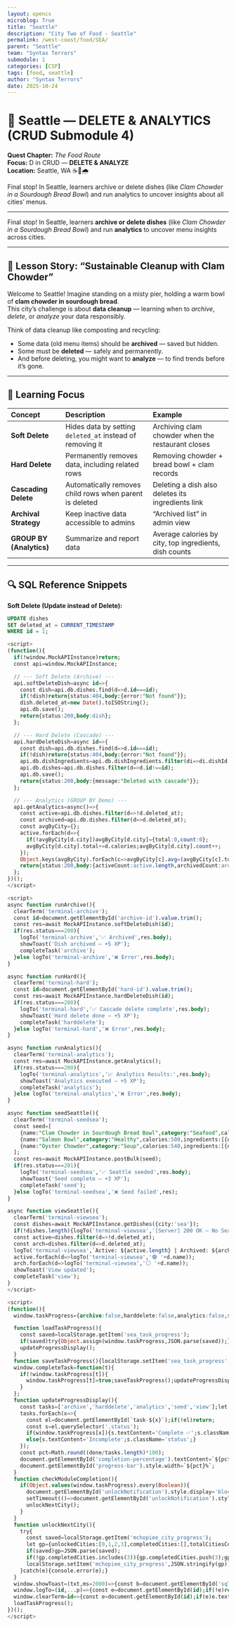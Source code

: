 ```yaml
---
layout: opencs
microblog: True 
title: "Seattle"
description: "City Two of Food - Seattle"
permalink: /west-coast/food/SEA/
parent: "Seattle"
team: "Syntax Terrors"
submodule: 1
categories: [CSP]
tags: [food, seattle]
author: "Syntax Terrors"
date: 2025-10-24
---
```


# 🌲 Seattle — DELETE & ANALYTICS (CRUD Submodule 4)

**Quest Chapter:** *The Food Route*  
**Focus:** D in CRUD — **DELETE & ANALYZE**  
**Location:** Seattle, WA ☕🐚🌧️  

Final stop! In Seattle, learners archive or delete dishes (like *Clam Chowder in a Sourdough Bread Bowl*) and run analytics to uncover insights about all cities’ menus.

---


Final stop! In Seattle, learners **archive or delete dishes** (like *Clam Chowder in a Sourdough Bread Bowl*) and run **analytics** to uncover menu insights across cities.

---

## 🧭 Lesson Story: “Sustainable Cleanup with Clam Chowder”

Welcome to Seattle! Imagine standing on a misty pier, holding a warm bowl of **clam chowder in sourdough bread**.  
This city’s challenge is about **data cleanup** — learning when to *archive*, *delete*, or *analyze* your data responsibly.

Think of data cleanup like composting and recycling:
- Some data (old menu items) should be **archived** — saved but hidden.
- Some must be **deleted** — safely and permanently.
- And before deleting, you might want to **analyze** — to find trends before it’s gone.

---

## 🧠 Learning Focus

| Concept | Description | Example |
|:--------|:-------------|:--------|
| **Soft Delete** | Hides data by setting `deleted_at` instead of removing it | Archiving clam chowder when the restaurant closes |
| **Hard Delete** | Permanently removes data, including related rows | Removing chowder + bread bowl + clam records |
| **Cascading Delete** | Automatically removes child rows when parent is deleted | Deleting a dish also deletes its ingredients link |
| **Archival Strategy** | Keep inactive data accessible to admins | “Archived list” in admin view |
| **GROUP BY (Analytics)** | Summarize and report data | Average calories by city, top ingredients, dish counts |

---

## 🔍 SQL Reference Snippets

**Soft Delete (Update instead of Delete):**
```sql
UPDATE dishes
SET deleted_at = CURRENT_TIMESTAMP
WHERE id = 1;

<script>
(function(){
  if(!window.MockAPIInstance)return;
  const api=window.MockAPIInstance;

  // --- Soft Delete (Archive) ---
  api.softDeleteDish=async id=>{
    const dish=api.db.dishes.find(d=>d.id===id);
    if(!dish)return{status:404,body:{error:"Not found"}};
    dish.deleted_at=new Date().toISOString();
    api.db.save();
    return{status:200,body:dish};
  };

  // --- Hard Delete (Cascade) ---
  api.hardDeleteDish=async id=>{
    const dish=api.db.dishes.find(d=>d.id===id);
    if(!dish)return{status:404,body:{error:"Not found"}};
    api.db.dishIngredients=api.db.dishIngredients.filter(di=>di.dishId!==id);
    api.db.dishes=api.db.dishes.filter(d=>d.id!==id);
    api.db.save();
    return{status:200,body:{message:"Deleted with cascade"}};
  };

  // --- Analytics (GROUP BY Demo) ---
  api.getAnalytics=async()=>{
    const active=api.db.dishes.filter(d=>!d.deleted_at);
    const archived=api.db.dishes.filter(d=>d.deleted_at);
    const avgByCity={};
    active.forEach(d=>{
      if(!avgByCity[d.city])avgByCity[d.city]={total:0,count:0};
      avgByCity[d.city].total+=d.calories;avgByCity[d.city].count++;
    });
    Object.keys(avgByCity).forEach(c=>avgByCity[c].avg=(avgByCity[c].total/avgByCity[c].count).toFixed(1));
    return{status:200,body:{activeCount:active.length,archivedCount:archived.length,avgByCity}};
  };
})();
</script>

<script>
async function runArchive(){
  clearTerm('terminal-archive');
  const id=document.getElementById('archive-id').value.trim();
  const res=await MockAPIInstance.softDeleteDish(id);
  if(res.status===200){
    logTo('terminal-archive','✅ Archived',res.body);
    showToast('Dish archived — +5 XP');
    completeTask('archive');
  }else logTo('terminal-archive','❌ Error',res.body);
}

async function runHard(){
  clearTerm('terminal-hard');
  const id=document.getElementById('hard-id').value.trim();
  const res=await MockAPIInstance.hardDeleteDish(id);
  if(res.status===200){
    logTo('terminal-hard','✅ Cascade delete complete',res.body);
    showToast('Hard delete done — +5 XP');
    completeTask('harddelete');
  }else logTo('terminal-hard','❌ Error',res.body);
}

async function runAnalytics(){
  clearTerm('terminal-analytics');
  const res=await MockAPIInstance.getAnalytics();
  if(res.status===200){
    logTo('terminal-analytics','📈 Analytics Results:',res.body);
    showToast('Analytics executed — +5 XP');
    completeTask('analytics');
  }else logTo('terminal-analytics','❌ Error',res.body);
}

async function seedSeattle(){
  clearTerm('terminal-seedsea');
  const seed=[
    {name:"Clam Chowder in Sourdough Bread Bowl",category:"Seafood",calories:650,ingredients:[{name:"clam"},{name:"bread bowl"}],city:"sea"},
    {name:"Salmon Bowl",category:"Healthy",calories:500,ingredients:[{name:"salmon"}],city:"sea"},
    {name:"Oyster Chowder",category:"Soup",calories:540,ingredients:[{name:"oyster"}],city:"sea"}
  ];
  const res=await MockAPIInstance.postBulk(seed);
  if(res.status===201){
    logTo('terminal-seedsea','✅ Seattle seeded',res.body);
    showToast('Seed complete — +3 XP');
    completeTask('seed');
  }else logTo('terminal-seedsea','❌ Seed failed',res);
}

async function viewSeattle(){
  clearTerm('terminal-viewsea');
  const dishes=await MockAPIInstance.getDishes({city:'sea'});
  if(!dishes.length){logTo('terminal-viewsea','[Server] 200 OK — No Seattle dishes');return;}
  const active=dishes.filter(d=>!d.deleted_at);
  const arch=dishes.filter(d=>d.deleted_at);
  logTo('terminal-viewsea',`Active: ${active.length} | Archived: ${arch.length}`);
  active.forEach(d=>logTo('terminal-viewsea','🟢 '+d.name));
  arch.forEach(d=>logTo('terminal-viewsea','⚪ '+d.name));
  showToast('View updated');
  completeTask('view');
}
</script>

<script>
(function(){
  window.taskProgress={archive:false,harddelete:false,analytics:false,seed:false,view:false};

  function loadTaskProgress(){
    const saved=localStorage.getItem('sea_task_progress');
    if(saved)try{Object.assign(window.taskProgress,JSON.parse(saved));}catch{}
    updateProgressDisplay();
  }
  function saveTaskProgress(){localStorage.setItem('sea_task_progress',JSON.stringify(window.taskProgress));}
  window.completeTask=function(t){
    if(!window.taskProgress[t]){
      window.taskProgress[t]=true;saveTaskProgress();updateProgressDisplay();checkModuleCompletion();
    }
  };
  function updateProgressDisplay(){
    const tasks=['archive','harddelete','analytics','seed','view'];let done=0;
    tasks.forEach(x=>{
      const el=document.getElementById(`task-${x}`);if(!el)return;
      const s=el.querySelector('.status');
      if(window.taskProgress[x]){s.textContent='Complete ✅';s.className='status task-complete';done++;}
      else{s.textContent='Incomplete';s.className='status';}
    });
    const pct=Math.round((done/tasks.length)*100);
    document.getElementById('completion-percentage').textContent=`${pct}%`;
    document.getElementById('progress-bar').style.width=`${pct}%`;
  }
  function checkModuleCompletion(){
    if(Object.values(window.taskProgress).every(Boolean)){
      document.getElementById('unlockNotification').style.display='block';
      setTimeout(()=>document.getElementById('unlockNotification').style.display='none',4000);
      unlockNextCity();
    }
  }
  function unlockNextCity(){
    try{
      const saved=localStorage.getItem('mchopiee_city_progress');
      let gp={unlockedCities:[0,1,2,3],completedCities:[],totalCitiesCompleted:0};
      if(saved)gp=JSON.parse(saved);
      if(!gp.completedCities.includes(3)){gp.completedCities.push(3);gp.totalCitiesCompleted++;}
      localStorage.setItem('mchopiee_city_progress',JSON.stringify(gp));
    }catch(e){console.error(e);}
  }
  window.showToast=(txt,ms=2000)=>{const b=document.getElementById('sqToast');b.textContent=txt;b.style.display='block';setTimeout(()=>b.style.display='none',ms);};
  window.logTo=(id,...p)=>{const e=document.getElementById(id);if(!e)return;const t=p.map(a=>typeof a==='object'?JSON.stringify(a,null,2):String(a)).join(' ');e.textContent+=(e.textContent?'\n':'')+t;e.scrollTop=e.scrollHeight;};
  window.clearTerm=id=>{const e=document.getElementById(id);if(e)e.textContent='';};
  loadTaskProgress();
})();
</script>

